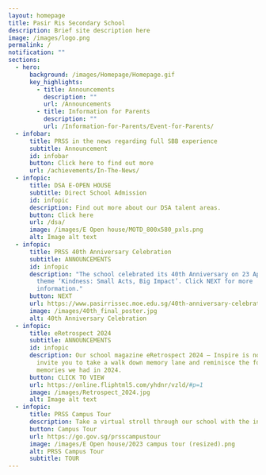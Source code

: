 ```yaml
---
layout: homepage
title: Pasir Ris Secondary School
description: Brief site description here
image: /images/logo.png
permalink: /
notification: ""
sections:
  - hero:
      background: /images/Homepage/Homepage.gif
      key_highlights:
        - title: Announcements
          description: ""
          url: /Announcements
        - title: Information for Parents
          description: ""
          url: /Information-for-Parents/Event-for-Parents/
  - infobar:
      title: PRSS in the news regarding full SBB experience
      subtitle: Announcement
      id: infobar
      button: Click here to find out more
      url: /achievements/In-The-News/
  - infopic:
      title: DSA E-OPEN HOUSE
      subtitle: Direct School Admission
      id: infopic
      description: Find out more about our DSA talent areas.
      button: Click here
      url: /dsa/
      image: /images/E Open house/MOTD_800x580_pxls.png
      alt: Image alt text
  - infopic:
      title: PRSS 40th Anniversary Celebration
      subtitle: ANNOUNCEMENTS
      id: infopic
      description: "The school celebrated its 40th Anniversary on 23 April with the
        theme ‘Kindness: Small Acts, Big Impact’. Click NEXT for more
        information."
      button: NEXT
      url: https://www.pasirrissec.moe.edu.sg/40th-anniversary-celebration/
      image: /images/40th_final_poster.jpg
      alt: 40th Anniversary Celebration
  - infopic:
      title: eRetrospect 2024
      subtitle: ANNOUNCEMENTS
      id: infopic
      description: Our school magazine eRetrospect 2024 – Inspire is now available. We
        invite you to take a walk down memory lane and reminisce the fond
        memories we had in 2024.
      button: CLICK TO VIEW
      url: https://online.fliphtml5.com/yhdnr/vzld/#p=1
      image: /images/Retrospect_2024.jpg
      alt: Image alt text
  - infopic:
      title: PRSS Campus Tour
      description: Take a virtual stroll through our school with the interactive 360° tour.
      button: Campus Tour
      url: https://go.gov.sg/prsscampustour
      image: /images/E Open house/2023 campus tour (resized).png
      alt: PRSS Campus Tour
      subtitle: TOUR
---
```

